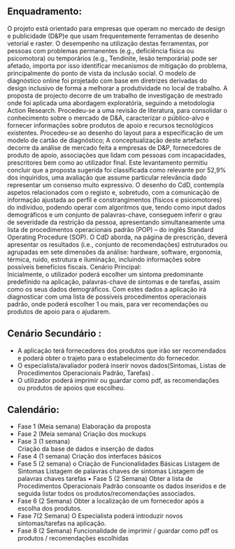 ## Enquadramento: 
O projeto está orientado para empresas que operam no mercado de design e publicidade (D&P)e que usam frequentemente ferramentas de desenho vetorial e raster. O desempenho na utilização destas ferramentas, por pessoas com problemas permanentes (e.g., deficiência física ou psicomotora) ou temporários (e.g., Tendinite, lesão temporária) pode ser afetado, importa por isso identificar mecanismos de mitigação do problema, principalmente do ponto de vista da inclusão social. O modelo de diagnóstico online foi projetado com base em diretrizes derivadas do design inclusivo de forma a melhorar a produtividade no local de trabalho. A proposta de projecto decorre de um trabalho de investigação de mestrado onde foi aplicada uma abordagem exploratória, seguindo a metodologia Action Research. Procedeu-se a uma revisão de literatura, para consolidar o conhecimento sobre o mercado de D&A, caracterizar o público-alvo e fornecer informações sobre produtos de apoio e recursos tecnológicos existentes. Procedeu-se ao desenho do layout para a especificação de um modelo de cartão de diagnóstico; A conceptualização deste artefacto decorre da análise de mercado feita a empresas de D&P, fornecedores de produto de apoio, associações que lidam com pessoas com incapacidades, prescritores bem como ao utilizador final. Este levantamento permitiu concluir que a proposta sugerida foi classificada como relevante por 52,9% dos inquiridos, uma avaliação que assume particular relevância dado representar um consenso muito expressivo. O desenho do CdD, contempla aspetos relacionados com o registo e, sobretudo, com a comunicação de informação ajustada ao perfil e constrangimentos (físicos e psicomotores) do individuo, podendo operar com algoritmos que, tendo como input dados demográficos e um conjunto de palavras-chave, conseguem inferir o grau de severidade da restrição da pessoa, apresentando simultaneamente uma lista de procedimentos operacionais padrão (POP) – do inglês Standard Operating Procedure (SOP). O CdD aborda, na página de prescrição, deverá apresentar os resultados (i.e., conjunto de recomendações) estruturados ou agrupadas em sete dimensões da análise: hardware, software, ergonomia, térmica, ruído, estrutura e iluminação, incluindo informações sobre possíveis benefícios fiscais. 
Cenário Principal:  
Inicialmente, o utilizador poderá escolher um sintoma predominante predefinido na aplicação, palavras-chave de sintomas e de tarefas, assim como os seus dados demográficos. Com estes dados a aplicação irá diagnosticar com uma lista de possíveis procedimentos operacionais padrão, onde poderá escolher 1 ou mais, para ver recomendações ou produtos de apoio para o ajudarem.  
 
 
## Cenário Secundário :  
-  A aplicação terá fornecedores dos produtos que irão ser recomendados e poderá obter o trajeto para o estabelecimento do fornecedor. 
- O especialista/avaliador poderá inserir novos dados(Sintomas, Listas de Procedimentos Operacionais Padrão, Tarefas) .
- O utilizador poderá imprimir ou guardar como pdf, as recomendações ou produtos de apoios que escolheu. 
 
## Calendário: 
- Fase 1 (Meia semana) 
Elaboração da proposta  
- Fase 2 (Meia semana) 
Criação dos mockups 
- Fase 3 (1 semana)  
Criação da base de dados e inserção de dados 
- Fase 4 (1 semana) 
Criação dos interfaces básicos 
- Fase 5 (2 semana) o Criação de Funcionalidades Básicas 
Listagem de Sintomas 
Listagem de palavras chaves de sintomas 
Listagem de palavras chaves tarefas • Fase 5 (2 Semana) 
Obter a lista de Procedimentos Operacionais Padrão consoante os dados inseridos e de seguida listar todos os produtos/recomendações associados. 
- Fase 6 (2 Semana) 
Obter a localização de um fornecedor após a escolha dos produtos. 
- Fase 7(2 Semana) 
O Especialista poderá introduzir novos sintomas/tarefas na aplicação. 
- Fase 8 (2 Semana) 
Funcionalidade de imprimir / guardar como pdf os produtos / recomendações 
escolhidas
